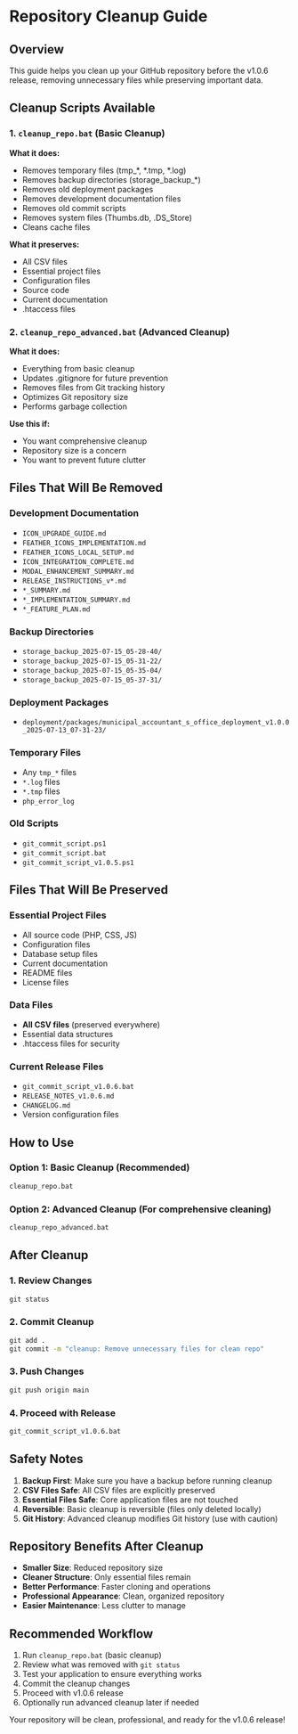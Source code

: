 # Repository Cleanup Guide

## Overview
This guide helps you clean up your GitHub repository before the v1.0.6 release, removing unnecessary files while preserving important data.

## Cleanup Scripts Available

### 1. `cleanup_repo.bat` (Basic Cleanup)
**What it does:**
- Removes temporary files (tmp_*, *.tmp, *.log)
- Removes backup directories (storage_backup_*)
- Removes old deployment packages
- Removes development documentation files
- Removes old commit scripts
- Removes system files (Thumbs.db, .DS_Store)
- Cleans cache files

**What it preserves:**
- All CSV files
- Essential project files
- Configuration files
- Source code
- Current documentation
- .htaccess files

### 2. `cleanup_repo_advanced.bat` (Advanced Cleanup)
**What it does:**
- Everything from basic cleanup
- Updates .gitignore for future prevention
- Removes files from Git tracking history
- Optimizes Git repository size
- Performs garbage collection

**Use this if:**
- You want comprehensive cleanup
- Repository size is a concern
- You want to prevent future clutter

## Files That Will Be Removed

### Development Documentation
- `ICON_UPGRADE_GUIDE.md`
- `FEATHER_ICONS_IMPLEMENTATION.md`
- `FEATHER_ICONS_LOCAL_SETUP.md`
- `ICON_INTEGRATION_COMPLETE.md`
- `MODAL_ENHANCEMENT_SUMMARY.md`
- `RELEASE_INSTRUCTIONS_v*.md`
- `*_SUMMARY.md`
- `*_IMPLEMENTATION_SUMMARY.md`
- `*_FEATURE_PLAN.md`

### Backup Directories
- `storage_backup_2025-07-15_05-28-40/`
- `storage_backup_2025-07-15_05-31-22/`
- `storage_backup_2025-07-15_05-35-04/`
- `storage_backup_2025-07-15_05-37-31/`

### Deployment Packages
- `deployment/packages/municipal_accountant_s_office_deployment_v1.0.0_2025-07-13_07-31-23/`

### Temporary Files
- Any `tmp_*` files
- `*.log` files
- `*.tmp` files
- `php_error_log`

### Old Scripts
- `git_commit_script.ps1`
- `git_commit_script.bat`
- `git_commit_script_v1.0.5.ps1`

## Files That Will Be Preserved

### Essential Project Files
- All source code (PHP, CSS, JS)
- Configuration files
- Database setup files
- Current documentation
- README files
- License files

### Data Files
- **All CSV files** (preserved everywhere)
- Essential data structures
- .htaccess files for security

### Current Release Files
- `git_commit_script_v1.0.6.bat`
- `RELEASE_NOTES_v1.0.6.md`
- `CHANGELOG.md`
- Version configuration files

## How to Use

### Option 1: Basic Cleanup (Recommended)
```cmd
cleanup_repo.bat
```

### Option 2: Advanced Cleanup (For comprehensive cleaning)
```cmd
cleanup_repo_advanced.bat
```

## After Cleanup

### 1. Review Changes
```cmd
git status
```

### 2. Commit Cleanup
```cmd
git add .
git commit -m "cleanup: Remove unnecessary files for clean repo"
```

### 3. Push Changes
```cmd
git push origin main
```

### 4. Proceed with Release
```cmd
git_commit_script_v1.0.6.bat
```

## Safety Notes

1. **Backup First**: Make sure you have a backup before running cleanup
2. **CSV Files Safe**: All CSV files are explicitly preserved
3. **Essential Files Safe**: Core application files are not touched
4. **Reversible**: Basic cleanup is reversible (files only deleted locally)
5. **Git History**: Advanced cleanup modifies Git history (use with caution)

## Repository Benefits After Cleanup

- **Smaller Size**: Reduced repository size
- **Cleaner Structure**: Only essential files remain
- **Better Performance**: Faster cloning and operations
- **Professional Appearance**: Clean, organized repository
- **Easier Maintenance**: Less clutter to manage

## Recommended Workflow

1. Run `cleanup_repo.bat` (basic cleanup)
2. Review what was removed with `git status`
3. Test your application to ensure everything works
4. Commit the cleanup changes
5. Proceed with v1.0.6 release
6. Optionally run advanced cleanup later if needed

Your repository will be clean, professional, and ready for the v1.0.6 release!